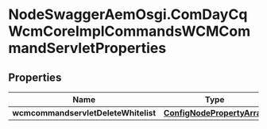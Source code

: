 # NodeSwaggerAemOsgi.ComDayCqWcmCoreImplCommandsWCMCommandServletProperties

## Properties
Name | Type | Description | Notes
------------ | ------------- | ------------- | -------------
**wcmcommandservletDeleteWhitelist** | [**ConfigNodePropertyArray**](ConfigNodePropertyArray.md) |  | [optional] 


